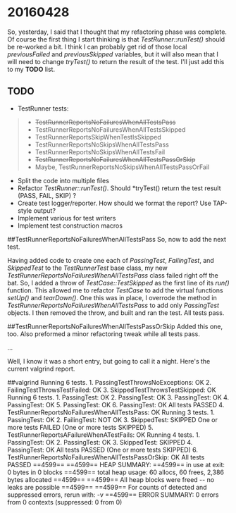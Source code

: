 20160428
========

So, yesterday, I said that I thought that my refactoring phase was complete.  Of course the first thing I start thinking is that *TestRunner::runTest()* should be re-worked a bit.  I think I can probably get rid of those local *previousFailed* and *previousSkipped* variables, but it will also mean that I will need to change *tryTest()* to return the result of the test.  I'll just add this to my **TODO** list.

**TODO**
--------
* TestRunner tests:

>* <del>TestRunnerReportsNoFailuresWhenAllTestsPass</del>
>* TestRunnerReportsNoFailuresWhenAllTestsSkipped
>* TestRunnerReportsSkipWhenTestIsSkipped
>* TestRunnerReportsNoSkipsWhenAllTestsPass
>* TestRunnerReportsNoSkipsWhenAllTestsFail
>* <del>TestRunnerReportsNoFailuresWhenAllTestsPassOrSkip</del>
>* Maybe, TestRunnerReportsNoSkipsWhenAllTestsPassOrFail

* Split the code into multiple files
* Refactor *TestRunner::runTest()*.  Should *tryTest() return the test result (PASS, FAIL, SKIP) ?
* Create test logger/reporter.  How should we format the report?  Use TAP-style output?
* Implement various for test writers
* Implement test construction macros

##TestRunnerReportsNoFailuresWhenAllTestsPass
So, now to add the next test.

Having added code to create one each of *PassingTest*, *FailingTest*, and *SkippedTest* to the *TestRunnerTest* base class, my new *TestRunnerReportsNoFailuresWhenAllTestsPass* class failed right off the bat.  So, I added a throw of *TestCase::TestSkipped* as the first line of its *run()* function.  This allowed me to refactor *TestCase* to add the virtual functions *setUp()* and *tearDown()*.  One this was in place, I overrode the method in *TestRunnerReportsNoFailuresWhenAllTestsPass* to add only *PassingTest* objects.  I then removed the throw, and built and ran the test.  All tests pass.

##TestRunnerReportsNoFailuresWhenAllTestsPassOrSkip
Added this one, too.  Also preformed a minor refactoring tweak while all tests pass.

...

Well, I know it was a short entry, but going to call it a night.  Here's the current valgrind report.

##valgrind
	Running 6 tests.
		1. PassingTestThrowsNoExceptions: OK
		2. FailingTestThrowsTestFailed: OK
		3. SkippedTestThrowsTestSkipped: OK
	Running 6 tests.
		1. PassingTest: OK
		2. PassingTest: OK
		3. PassingTest: OK
		4. PassingTest: OK
		5. PassingTest: OK
		6. PassingTest: OK
	All tests PASSED
		4. TestRunnerReportsNoFailuresWhenAllTestsPass: OK
	Running 3 tests.
		1. PassingTest: OK
		2. FailingTest: NOT OK
		3. SkippedTest: SKIPPED
	One or more tests FAILED (One or more tests SKIPPED)
		5. TestRunnerReportsAFailureWhenATestFails: OK
	Running 4 tests.
		1. PassingTest: OK
		2. PassingTest: OK
		3. SkippedTest: SKIPPED
		4. PassingTest: OK
	All tests PASSED (One or more tests SKIPPED)
		6. TestRunnerReportsNoFailuresWhenAllTestsPassOrSkip: OK
	All tests PASSED
	==4599== 
	==4599== HEAP SUMMARY:
	==4599==     in use at exit: 0 bytes in 0 blocks
	==4599==   total heap usage: 60 allocs, 60 frees, 2,386 bytes allocated
	==4599== 
	==4599== All heap blocks were freed -- no leaks are possible
	==4599== 
	==4599== For counts of detected and suppressed errors, rerun with: -v
	==4599== ERROR SUMMARY: 0 errors from 0 contexts (suppressed: 0 from 0)
